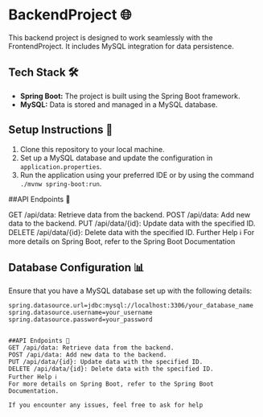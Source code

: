 
# BackendProject 🌐

This backend project is designed to work seamlessly with the FrontendProject. It includes MySQL integration for data persistence.

## Tech Stack 🛠️

- **Spring Boot:** The project is built using the Spring Boot framework.
- **MySQL:** Data is stored and managed in a MySQL database.

## Setup Instructions 🚀

1. Clone this repository to your local machine.
2. Set up a MySQL database and update the configuration in `application.properties`.
3. Run the application using your preferred IDE or by using the command `./mvnw spring-boot:run`.

##API Endpoints 🚀


GET /api/data: Retrieve data from the backend.
POST /api/data: Add new data to the backend.
PUT /api/data/{id}: Update data with the specified ID.
DELETE /api/data/{id}: Delete data with the specified ID.
Further Help ℹ️
For more details on Spring Boot, refer to the Spring Boot Documentation

## Database Configuration 📊

Ensure that you have a MySQL database set up with the following details:

```properties
spring.datasource.url=jdbc:mysql://localhost:3306/your_database_name
spring.datasource.username=your_username
spring.datasource.password=your_password


##API Endpoints 🚀
GET /api/data: Retrieve data from the backend.
POST /api/data: Add new data to the backend.
PUT /api/data/{id}: Update data with the specified ID.
DELETE /api/data/{id}: Delete data with the specified ID.
Further Help ℹ️
For more details on Spring Boot, refer to the Spring Boot Documentation.

If you encounter any issues, feel free to ask for help
